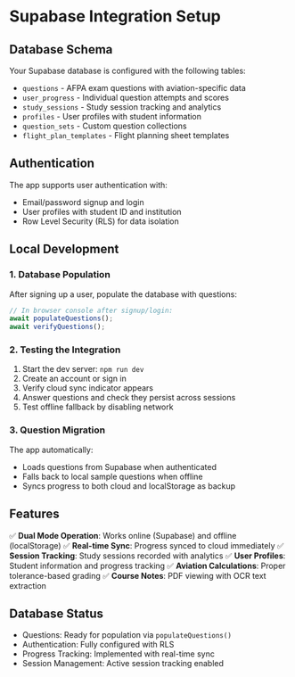 # Supabase Integration Setup

## Database Schema
Your Supabase database is configured with the following tables:
- `questions` - AFPA exam questions with aviation-specific data
- `user_progress` - Individual question attempts and scores
- `study_sessions` - Study session tracking and analytics
- `profiles` - User profiles with student information
- `question_sets` - Custom question collections
- `flight_plan_templates` - Flight planning sheet templates

## Authentication
The app supports user authentication with:
- Email/password signup and login
- User profiles with student ID and institution
- Row Level Security (RLS) for data isolation

## Local Development

### 1. Database Population
After signing up a user, populate the database with questions:

```typescript
// In browser console after signup/login:
await populateQuestions();
await verifyQuestions();
```

### 2. Testing the Integration
1. Start the dev server: `npm run dev`
2. Create an account or sign in
3. Verify cloud sync indicator appears
4. Answer questions and check they persist across sessions
5. Test offline fallback by disabling network

### 3. Question Migration
The app automatically:
- Loads questions from Supabase when authenticated
- Falls back to local sample questions when offline
- Syncs progress to both cloud and localStorage as backup

## Features
✅ **Dual Mode Operation**: Works online (Supabase) and offline (localStorage)
✅ **Real-time Sync**: Progress synced to cloud immediately
✅ **Session Tracking**: Study sessions recorded with analytics
✅ **User Profiles**: Student information and progress tracking
✅ **Aviation Calculations**: Proper tolerance-based grading
✅ **Course Notes**: PDF viewing with OCR text extraction

## Database Status
- Questions: Ready for population via `populateQuestions()`
- Authentication: Fully configured with RLS
- Progress Tracking: Implemented with real-time sync
- Session Management: Active session tracking enabled